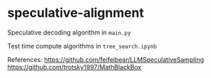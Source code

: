 # speculative-alignment

Speculative decoding algorithm in ```main.py```

Test time compute algorithms in ```tree_search.ipynb```

References:
https://github.com/feifeibear/LLMSpeculativeSampling
https://github.com/trotsky1997/MathBlackBox
